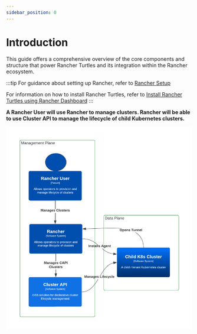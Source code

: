 ```yaml
---
sidebar_position: 0
---
```


# Introduction

This guide offers a comprehensive overview of the core components and structure 
that power Rancher Turtles and its integration within the Rancher ecosystem. 

:::tip
For guidance about setting up Rancher, refer to 
[Rancher Setup](../../getting-started/rancher.md)

For information on how to install Rancher Turtles, refer to 
[Install Rancher Turtles using Rancher Dashboard](../../getting-started/install-rancher-turtles/using_rancher_dashboard.md)
:::

**A Rancher User will use Rancher to manage clusters. Rancher will be able to use 
Cluster API to manage the lifecycle of child Kubernetes clusters.**

![intro](./intro.png)
